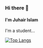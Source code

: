 ### Hi there 👋
#### I'm Juhair Islam

I'm a student...

[![Top Langs](https://github-readme-stats.vercel.app/api/top-langs/?username=Error6251&layout=compact&show_icons=true&theme=dark)](https://github.com/anuraghazra/github-readme-stats)
